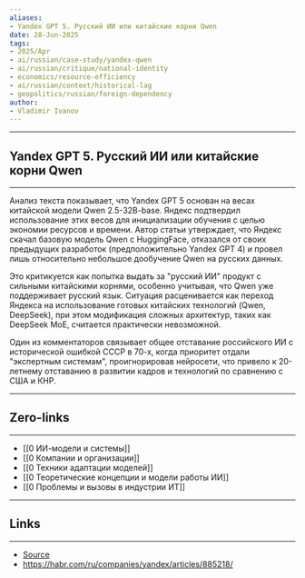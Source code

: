 ```yaml
---
aliases: 
- Yandex GPT 5. Русский ИИ или китайские корни Qwen 
date: 28-Jun-2025
tags:
- 2025/Apr
- ai/russian/case-study/yandex-qwen
- ai/russian/critique/national-identity
- economics/resource-efficiency
- ai/russian/context/historical-lag
- geopolitics/russian/foreign-dependency
author:
- Vladimir Ivanov
---
```

-----
##  Yandex GPT 5. Русский ИИ или китайские корни Qwen 
-----
Анализ текста показывает, что Yandex GPT 5 основан на весах китайской модели Qwen 2.5-32B-base. Яндекс подтвердил использование этих весов для инициализации обучения с целью экономии ресурсов и времени. Автор статьи утверждает, что Яндекс скачал базовую модель Qwen с HuggingFace, отказался от своих предыдущих разработок (предположительно Yandex GPT 4) и провел лишь относительно небольшое дообучение Qwen на русских данных. 

Это критикуется как попытка выдать за "русский ИИ" продукт с сильными китайскими корнями, особенно учитывая, что Qwen уже поддерживает русский язык. Ситуация расценивается как переход Яндекса на использование готовых китайских технологий (Qwen, DeepSeek), при этом модификация сложных архитектур, таких как DeepSeek MoE, считается практически невозможной. 

Один из комментаторов связывает общее отставание российского ИИ с исторической ошибкой СССР в 70-х, когда приоритет отдали "экспертным системам", проигнорировав нейросети, что привело к 20-летнему отставанию в развитии кадров и технологий по сравнению с США и КНР.

---
## Zero-links
---
- [[0 ИИ-модели и системы]]
- [[0 Компании и организации]]
- [[0 Техники адаптации моделей]]
- [[0 Теоретические концепции и модели работы ИИ]]
- [[0 Проблемы и вызовы в индустрии ИТ]]

---
## Links
---
- [Source](https://t.me/turboproject/1593)
- https://habr.com/ru/companies/yandex/articles/885218/